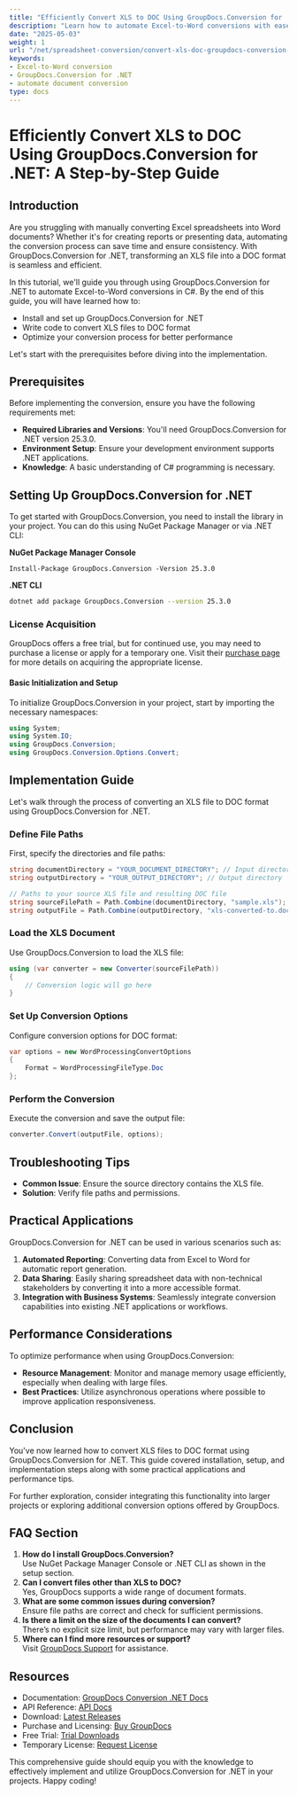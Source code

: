 ```yaml
---
title: "Efficiently Convert XLS to DOC Using GroupDocs.Conversion for .NET&#58; A Step-by-Step Guide"
description: "Learn how to automate Excel-to-Word conversions with ease using GroupDocs.Conversion for .NET. This step-by-step guide covers installation, setup, and conversion processes in C#."
date: "2025-05-03"
weight: 1
url: "/net/spreadsheet-conversion/convert-xls-doc-groupdocs-conversion-dotnet/"
keywords:
- Excel-to-Word conversion
- GroupDocs.Conversion for .NET
- automate document conversion
type: docs
---
```

# Efficiently Convert XLS to DOC Using GroupDocs.Conversion for .NET: A Step-by-Step Guide

## Introduction

Are you struggling with manually converting Excel spreadsheets into Word documents? Whether it's for creating reports or presenting data, automating the conversion process can save time and ensure consistency. With GroupDocs.Conversion for .NET, transforming an XLS file into a DOC format is seamless and efficient.

In this tutorial, we'll guide you through using GroupDocs.Conversion for .NET to automate Excel-to-Word conversions in C#. By the end of this guide, you will have learned how to:
- Install and set up GroupDocs.Conversion for .NET
- Write code to convert XLS files to DOC format
- Optimize your conversion process for better performance

Let's start with the prerequisites before diving into the implementation.

## Prerequisites

Before implementing the conversion, ensure you have the following requirements met:
- **Required Libraries and Versions**: You'll need GroupDocs.Conversion for .NET version 25.3.0.
- **Environment Setup**: Ensure your development environment supports .NET applications.
- **Knowledge**: A basic understanding of C# programming is necessary.

## Setting Up GroupDocs.Conversion for .NET

To get started with GroupDocs.Conversion, you need to install the library in your project. You can do this using NuGet Package Manager or via .NET CLI:

**NuGet Package Manager Console**
```shell
Install-Package GroupDocs.Conversion -Version 25.3.0
```

**.NET CLI**
```bash
dotnet add package GroupDocs.Conversion --version 25.3.0
```

### License Acquisition

GroupDocs offers a free trial, but for continued use, you may need to purchase a license or apply for a temporary one. Visit their [purchase page](https://purchase.groupdocs.com/buy) for more details on acquiring the appropriate license.

#### Basic Initialization and Setup

To initialize GroupDocs.Conversion in your project, start by importing the necessary namespaces:

```csharp
using System;
using System.IO;
using GroupDocs.Conversion;
using GroupDocs.Conversion.Options.Convert;
```

## Implementation Guide

Let's walk through the process of converting an XLS file to DOC format using GroupDocs.Conversion for .NET.

### Define File Paths

First, specify the directories and file paths:

```csharp
string documentDirectory = "YOUR_DOCUMENT_DIRECTORY"; // Input directory
string outputDirectory = "YOUR_OUTPUT_DIRECTORY"; // Output directory

// Paths to your source XLS file and resulting DOC file
string sourceFilePath = Path.Combine(documentDirectory, "sample.xls");
string outputFile = Path.Combine(outputDirectory, "xls-converted-to.doc");
```

### Load the XLS Document

Use GroupDocs.Conversion to load the XLS file:

```csharp
using (var converter = new Converter(sourceFilePath))
{
    // Conversion logic will go here
}
```

### Set Up Conversion Options

Configure conversion options for DOC format:

```csharp
var options = new WordProcessingConvertOptions
{
    Format = WordProcessingFileType.Doc
};
```

### Perform the Conversion

Execute the conversion and save the output file:

```csharp
converter.Convert(outputFile, options);
```

## Troubleshooting Tips

- **Common Issue**: Ensure the source directory contains the XLS file.
- **Solution**: Verify file paths and permissions.

## Practical Applications

GroupDocs.Conversion for .NET can be used in various scenarios such as:
1. **Automated Reporting**: Converting data from Excel to Word for automatic report generation.
2. **Data Sharing**: Easily sharing spreadsheet data with non-technical stakeholders by converting it into a more accessible format.
3. **Integration with Business Systems**: Seamlessly integrate conversion capabilities into existing .NET applications or workflows.

## Performance Considerations

To optimize performance when using GroupDocs.Conversion:
- **Resource Management**: Monitor and manage memory usage efficiently, especially when dealing with large files.
- **Best Practices**: Utilize asynchronous operations where possible to improve application responsiveness.

## Conclusion

You've now learned how to convert XLS files to DOC format using GroupDocs.Conversion for .NET. This guide covered installation, setup, and implementation steps along with some practical applications and performance tips. 

For further exploration, consider integrating this functionality into larger projects or exploring additional conversion options offered by GroupDocs.

## FAQ Section

1. **How do I install GroupDocs.Conversion?**  
   Use NuGet Package Manager Console or .NET CLI as shown in the setup section.
2. **Can I convert files other than XLS to DOC?**  
   Yes, GroupDocs supports a wide range of document formats.
3. **What are some common issues during conversion?**  
   Ensure file paths are correct and check for sufficient permissions.
4. **Is there a limit on the size of the documents I can convert?**  
   There’s no explicit size limit, but performance may vary with larger files.
5. **Where can I find more resources or support?**  
   Visit [GroupDocs Support](https://forum.groupdocs.com/c/conversion/10) for assistance.

## Resources
- Documentation: [GroupDocs Conversion .NET Docs](https://docs.groupdocs.com/conversion/net/)
- API Reference: [API Docs](https://reference.groupdocs.com/conversion/net/)
- Download: [Latest Releases](https://releases.groupdocs.com/conversion/net/)
- Purchase and Licensing: [Buy GroupDocs](https://purchase.groupdocs.com/buy)
- Free Trial: [Trial Downloads](https://releases.groupdocs.com/conversion/net/)
- Temporary License: [Request License](https://purchase.groupdocs.com/temporary-license/)

This comprehensive guide should equip you with the knowledge to effectively implement and utilize GroupDocs.Conversion for .NET in your projects. Happy coding!

